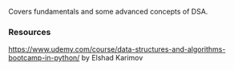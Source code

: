 Covers fundamentals and some advanced concepts of DSA.

### Resources
https://www.udemy.com/course/data-structures-and-algorithms-bootcamp-in-python/ by Elshad Karimov